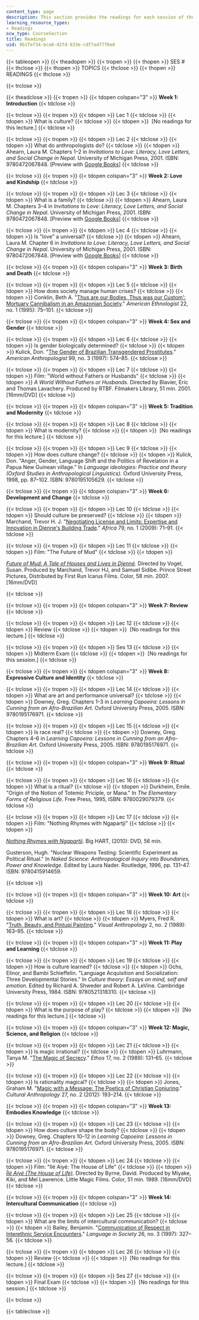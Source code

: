 ```yaml
---
content_type: page
description: This section provides the readings for each session of the course.
learning_resource_types:
- Readings
ocw_type: CourseSection
title: Readings
uid: 9b1fef34-bca8-d2fd-933e-cdf7ad77f6ed
---
```


{{< tableopen >}}
{{< theadopen >}}
{{< tropen >}}
{{< thopen >}}
SES #
{{< thclose >}}
{{< thopen >}}
TOPICS
{{< thclose >}}
{{< thopen >}}
READINGS
{{< thclose >}}

{{< trclose >}}

{{< theadclose >}}
{{< tropen >}}
{{< tdopen colspan="3" >}}
**Week 1: Introduction**
{{< tdclose >}}

{{< trclose >}}
{{< tropen >}}
{{< tdopen >}}
Lec 1
{{< tdclose >}}
{{< tdopen >}}
What is culture?
{{< tdclose >}}
{{< tdopen >}}
 \[No readings for this lecture.\]
{{< tdclose >}}

{{< trclose >}}
{{< tropen >}}
{{< tdopen >}}
Lec 2
{{< tdclose >}}
{{< tdopen >}}
What do anthropologists do?
{{< tdclose >}}
{{< tdopen >}}
Ahearn, Laura M. Chapters 1–2 in _Invitations to Love: Literacy, Love Letters, and Social Change in Nepal_. University of Michigan Press, 2001. ISBN: 9780472067848. \[Preview with [Google Books](http://books.google.com/books?id=VsdAA8fmL88C&printsec=frontcover)\]
{{< tdclose >}}

{{< trclose >}}
{{< tropen >}}
{{< tdopen colspan="3" >}}
**Week 2: Love and Kindship**
{{< tdclose >}}

{{< trclose >}}
{{< tropen >}}
{{< tdopen >}}
Lec 3
{{< tdclose >}}
{{< tdopen >}}
What is a family?
{{< tdclose >}}
{{< tdopen >}}
Ahearn, Laura M. Chapters 3–4 in _Invitations to Love: Literacy, Love Letters, and Social Change in Nepal_. University of Michigan Press, 2001. ISBN: 9780472067848. \[Preview with [Google Books](http://books.google.com/books?id=VsdAA8fmL88C&printsec=frontcover)\]
{{< tdclose >}}

{{< trclose >}}
{{< tropen >}}
{{< tdopen >}}
Lec 4
{{< tdclose >}}
{{< tdopen >}}
Is "love" a universal?
{{< tdclose >}}
{{< tdopen >}}
Ahearn, Laura M. Chapter 6 in _Invitations to Love: Literacy, Love Letters, and Social Change in Nepal_. University of Michigan Press, 2001. ISBN: 9780472067848. \[Preview with [Google Books](http://books.google.com/books?id=VsdAA8fmL88C&printsec=frontcover)\]
{{< tdclose >}}

{{< trclose >}}
{{< tropen >}}
{{< tdopen colspan="3" >}}
**Week 3: Birth and Death**
{{< tdclose >}}

{{< trclose >}}
{{< tropen >}}
{{< tdopen >}}
Lec 5
{{< tdclose >}}
{{< tdopen >}}
How does society manage human crises?
{{< tdclose >}}
{{< tdopen >}}
Conklin, Beth A. "[Thus are our Bodies, Thus was our Custom': Mortuary Cannibalism in an Amazonian Society](http://dx.doi.org/10.1525/ae.1995.22.1.02a00040)." _American Ethnologist_ 22, no. 1 (1995): 75–101.
{{< tdclose >}}

{{< trclose >}}
{{< tropen >}}
{{< tdopen colspan="3" >}}
**Week 4: Sex and Gender**
{{< tdclose >}}

{{< trclose >}}
{{< tropen >}}
{{< tdopen >}}
Lec 6
{{< tdclose >}}
{{< tdopen >}}
Is gender biologically determined?
{{< tdclose >}}
{{< tdopen >}}
Kulick, Don. "[The Gender of Brazilian Transgendered Prostitutes](http://dx.doi.org/10.1525/aa.1997.99.3.574)." _American Anthropologist_ 99, no. 3 (1997): 574–85.
{{< tdclose >}}

{{< trclose >}}
{{< tropen >}}
{{< tdopen >}}
Lec 7
{{< tdclose >}}
{{< tdopen >}}
Film: "World without Fathers or Husbands"
{{< tdclose >}}
{{< tdopen >}}
_A World Without Fathers or Husbands_. Directed by Blavier, Eric and Thomas Lavachery. Produced by RTBF. Filmakers Library, 51 min. 2001. \[16mm/DVD\]
{{< tdclose >}}

{{< trclose >}}
{{< tropen >}}
{{< tdopen colspan="3" >}}
**Week 5: Tradition and Modernity**
{{< tdclose >}}

{{< trclose >}}
{{< tropen >}}
{{< tdopen >}}
Lec 8
{{< tdclose >}}
{{< tdopen >}}
What is modernity?
{{< tdclose >}}
{{< tdopen >}}
 \[No readings for this lecture.\]
{{< tdclose >}}

{{< trclose >}}
{{< tropen >}}
{{< tdopen >}}
Lec 9
{{< tdclose >}}
{{< tdopen >}}
How does culture change?
{{< tdclose >}}
{{< tdopen >}}
Kulick, Don. "Anger, Gender, Language Shift and the Politics of Revelation in a Papua New Guinean village." In _Language ideologies: Practice and theory (Oxford Studies in Anthropological Linguistics)_. Oxford University Press, 1998, pp. 87–102. ISBN: 9780195105629.
{{< tdclose >}}

{{< trclose >}}
{{< tropen >}}
{{< tdopen colspan="3" >}}
**Week 6: Development and Change**
{{< tdclose >}}

{{< trclose >}}
{{< tropen >}}
{{< tdopen >}}
Lec 10
{{< tdclose >}}
{{< tdopen >}}
Should culture be preserved?
{{< tdclose >}}
{{< tdopen >}}
Marchand, Trevor H. J. "[Negotiating License and Limits: Expertise and Innovation in Djenne's Building Trade](http://dx.doi.org/10.3366/E0001972008000612)." _Africa_ 79, no. 1 (2009): 71–91.
{{< tdclose >}}

{{< trclose >}}
{{< tropen >}}
{{< tdopen >}}
Lec 11
{{< tdclose >}}
{{< tdopen >}}
Film: "The Future of Mud"
{{< tdclose >}}
{{< tdopen >}}


[_Future of Mud: A Tale of Houses and Lives in Djenné_](http://www.icarusfilms.com/new2007/mud.html). Directed by Vogel, Susan. Produced by Marchand, Trevor HJ, and Samuel Sidibe. Prince Street Pictures, Distributed by First Run Icarus Films. Color, 58 min. 2007. \[16mm/DVD\]


{{< tdclose >}}

{{< trclose >}}
{{< tropen >}}
{{< tdopen colspan="3" >}}
**Week 7: Review**
{{< tdclose >}}

{{< trclose >}}
{{< tropen >}}
{{< tdopen >}}
Lec 12
{{< tdclose >}}
{{< tdopen >}}
Review
{{< tdclose >}}
{{< tdopen >}}
 \[No readings for this lecture.\]
{{< tdclose >}}

{{< trclose >}}
{{< tropen >}}
{{< tdopen >}}
Ses 13
{{< tdclose >}}
{{< tdopen >}}
Midterm Exam
{{< tdclose >}}
{{< tdopen >}}
 \[No readings for this session.\]
{{< tdclose >}}

{{< trclose >}}
{{< tropen >}}
{{< tdopen colspan="3" >}}
**Week 8: Expressive Culture and Identity**
{{< tdclose >}}

{{< trclose >}}
{{< tropen >}}
{{< tdopen >}}
Lec 14
{{< tdclose >}}
{{< tdopen >}}
What are art and performance universal?
{{< tdclose >}}
{{< tdopen >}}
Downey, Greg. Chapters 1–3 in _Learning Capoeira: Lessons in Cunning from an Afro-Brazilian Art_. Oxford University Press, 2005. ISBN: 9780195176971.
{{< tdclose >}}

{{< trclose >}}
{{< tropen >}}
{{< tdopen >}}
Lec 15
{{< tdclose >}}
{{< tdopen >}}
Is race real?
{{< tdclose >}}
{{< tdopen >}}
Downey, Greg. Chapters 4–6 in _Learning Capoeira: Lessons in Cunning from an Afro-Brazilian Art_. Oxford University Press, 2005. ISBN: 9780195176971.
{{< tdclose >}}

{{< trclose >}}
{{< tropen >}}
{{< tdopen colspan="3" >}}
**Week 9: Ritual**
{{< tdclose >}}

{{< trclose >}}
{{< tropen >}}
{{< tdopen >}}
Lec 16
{{< tdclose >}}
{{< tdopen >}}
What is a ritual?
{{< tdclose >}}
{{< tdopen >}}
Durkheim, Emile. "Origin of the Notion of Totemic Priciple, or Mana." In _The Elementary Forms of Religious Life_. Free Press, 1995, ISBN: 9780029079379.
{{< tdclose >}}

{{< trclose >}}
{{< tropen >}}
{{< tdopen >}}
Lec 17
{{< tdclose >}}
{{< tdopen >}}
Film: "Nothing Rhymes with Ngapartji"
{{< tdclose >}}
{{< tdopen >}}


[_Nothing Rhymes with Ngapartji_](http://www.nothingrhymeswithngapartji.com/). Big HART, (2010): DVD, 56 min.

Gusterson, Hugh. "Nuclear Weapons Testing: Scientific Experiment as Political Ritual." In _Naked Science: Anthropological Inquiry into Boundaries, Power and Knowledge_. Edited by Laura Nader. Routledge, 1996, pp. 131–47. ISBN: 9780415914659.


{{< tdclose >}}

{{< trclose >}}
{{< tropen >}}
{{< tdopen colspan="3" >}}
**Week 10: Art**
{{< tdclose >}}

{{< trclose >}}
{{< tropen >}}
{{< tdopen >}}
Lec 18
{{< tdclose >}}
{{< tdopen >}}
What is art?
{{< tdclose >}}
{{< tdopen >}}
Myers, Fred R. "[Truth, Beauty, and Pintupi Painting](http://dx.doi.org/10.1080/08949468.1989.9966508)." _Visual Anthropology_ 2, no. 2 (1989): 163–95.
{{< tdclose >}}

{{< trclose >}}
{{< tropen >}}
{{< tdopen colspan="3" >}}
**Week 11: Play and Learning**
{{< tdclose >}}

{{< trclose >}}
{{< tropen >}}
{{< tdopen >}}
Lec 19
{{< tdclose >}}
{{< tdopen >}}
How is culture learned?
{{< tdclose >}}
{{< tdopen >}}
Ochs, Elinor, and Bambi Schieffelin. "Language Acquisition and Socialization: Three Developmental Stories." In _Culture theory: Essays on mind, self and emotion._ Edited by Richard A. Shweder and Robert A. LeVine. Cambridge University Press, 1984. ISBN: 9780521318310.
{{< tdclose >}}

{{< trclose >}}
{{< tropen >}}
{{< tdopen >}}
Lec 20
{{< tdclose >}}
{{< tdopen >}}
What is the purpose of play?
{{< tdclose >}}
{{< tdopen >}}
 \[No readings for this lecture.\]
{{< tdclose >}}

{{< trclose >}}
{{< tropen >}}
{{< tdopen colspan="3" >}}
**Week 12: Magic, Science, and Religion**
{{< tdclose >}}

{{< trclose >}}
{{< tropen >}}
{{< tdopen >}}
Lec 21
{{< tdclose >}}
{{< tdopen >}}
Is magic irrational?
{{< tdclose >}}
{{< tdopen >}}
Luhrmann, Tanya M. "[The Magic of Secrecy](http://dx.doi.org/10.1525/eth.1989.17.2.02a00010)." _Ethos_ 17, no. 2 (1989): 131–65.
{{< tdclose >}}

{{< trclose >}}
{{< tropen >}}
{{< tdopen >}}
Lec 22
{{< tdclose >}}
{{< tdopen >}}
Is rationality magical?
{{< tdclose >}}
{{< tdopen >}}
Jones, Graham M. "[Magic with a Message: The Poetics of Christian Conjuring](http://dx.doi.org/10.1111/j.1548-1360.2012.01140.x)." _Cultural Anthropology_ 27, no. 2 (2012): 193–214.
{{< tdclose >}}

{{< trclose >}}
{{< tropen >}}
{{< tdopen colspan="3" >}}
**Week 13: Embodies Knowledge**
{{< tdclose >}}

{{< trclose >}}
{{< tropen >}}
{{< tdopen >}}
Lec 23
{{< tdclose >}}
{{< tdopen >}}
How does culture shape the body?
{{< tdclose >}}
{{< tdopen >}}
Downey, Greg. Chapters 10–12 in _Learning Capoeira: Lessons in Cunning from an Afro-Brazilian Art_. Oxford University Press, 2005. ISBN: 9780195176971.
{{< tdclose >}}

{{< trclose >}}
{{< tropen >}}
{{< tdopen >}}
Lec 24
{{< tdclose >}}
{{< tdopen >}}
Film: "Ilé Aiyé: The House of Life"
{{< tdclose >}}
{{< tdopen >}}
[_Îlé Aiyé (The House of Life)_](http://www.amazon.com/Ile-Aiye-The-House-Life/dp/B0002MFG3W). Directed by Byrne, David. Produced by Miyake, Kiki, and Mel Lawrence. Little Magic Films. Color, 51 min. 1989. \[16mm/DVD\]
{{< tdclose >}}

{{< trclose >}}
{{< tropen >}}
{{< tdopen colspan="3" >}}
**Week 14: Intercultural Communication**
{{< tdclose >}}

{{< trclose >}}
{{< tropen >}}
{{< tdopen >}}
Lec 25
{{< tdclose >}}
{{< tdopen >}}
What are the limits of intercultural communication?
{{< tdclose >}}
{{< tdopen >}}
Bailey, Benjamin. "[Communication of Respect in Interethnic Service Encounters](http://dx.doi.org/10.1017/S0047404500019497)." _Language in Society_ 26, no. 3 (1997): 327–56.
{{< tdclose >}}

{{< trclose >}}
{{< tropen >}}
{{< tdopen >}}
Lec 26
{{< tdclose >}}
{{< tdopen >}}
Review
{{< tdclose >}}
{{< tdopen >}}
 \[No readings for this lecture.\]
{{< tdclose >}}

{{< trclose >}}
{{< tropen >}}
{{< tdopen >}}
Ses 27
{{< tdclose >}}
{{< tdopen >}}
Final Exam
{{< tdclose >}}
{{< tdopen >}}
 \[No readings for this session.\]
{{< tdclose >}}

{{< trclose >}}

{{< tableclose >}}